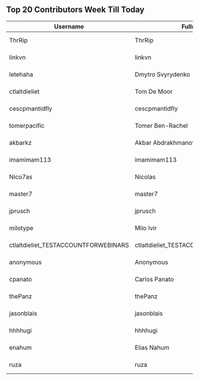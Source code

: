 ## Top 20 Contributors Week Till Today ##
|Username|Fullname|Translated|DateJoined|Language|
|--------|--------|----------|----------|-------|
|ThrRip|ThrRip|795|2023-05-13T21:46:16.|zh_Hans|
|linkvn|linkvn|166|2023-06-07T09:42:36.|vi|
|letehaha|Dmytro Svyrydenko|88|2023-10-24T12:22:59.|uk|
|ctlaltdieliet|Tom De Moor|54|2020-06-19T16:30:47Z|nl|
|cescpmantidfly|cescpmantidfly|47|2023-10-12T02:56:54.|vi|
|tomerpacific|Tomer Ben-Rachel|39|2023-10-14T19:17:54.|he|
|akbarkz|Akbar Abdrakhmanov|37|2023-10-17T14:38:22.|kk|
|imamimam113|imamimam113|37|2023-10-25T04:02:06.|id|
|Nico7as|Nicolas|17|2023-10-15T07:04:57.|fr|
|master7|master7|10|2020-06-19T18:20:39.|pl|
|jprusch|jprusch|10|2021-06-28T12:00:18.|de|
|milotype|Milo Ivir|4|2021-10-30T10:27:42.|hr|
|ctlaltdieliet_TESTACCOUNTFORWEBINARS|ctlaltdieliet_TESTACCOUNTFORWEBINARS|1|2020-06-25T07:14:37.|nl|
|anonymous|Anonymous|0|2020-06-10T18:34:14.||
|cpanato|Carlos Panato|0|2020-06-19T18:18:53Z||
|thePanz|thePanz|0|2020-06-19T18:18:53Z||
|jasonblais|jasonblais|0|2020-06-19T18:18:54Z||
|hhhhugi|hhhhugi|0|2020-06-19T18:18:56.||
|enahum|Elias  Nahum|0|2020-06-19T18:18:56Z|es|
|ruza|ruza|0|2020-06-19T18:18:57.||
